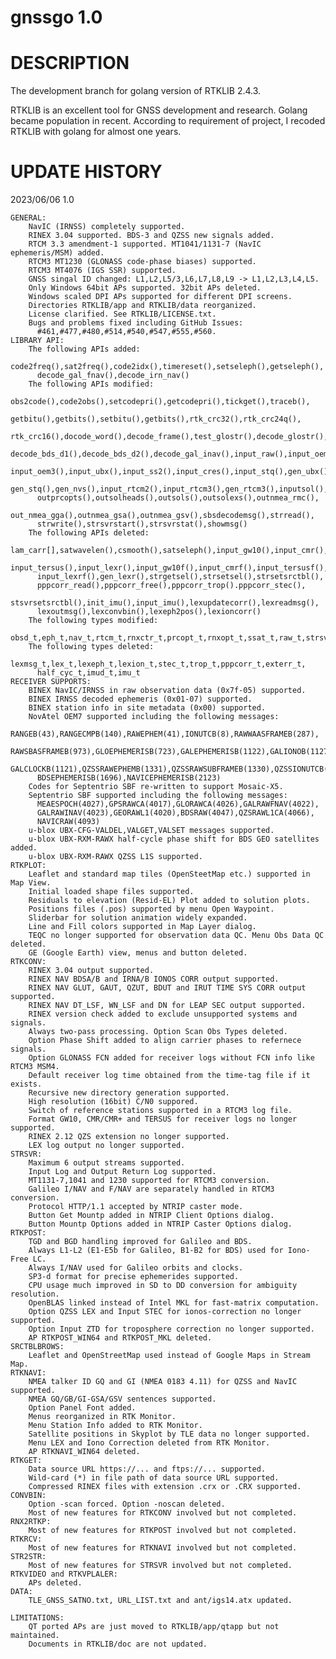 #
#  gnssgo 1.0
#

# DESCRIPTION

The development branch for golang version of RTKLIB 2.4.3.

RTKLIB is an excellent tool for GNSS development and research. Golang became population in recent. According to requirement of project, I recoded RTKLIB with golang for almost one years.

# UPDATE HISTORY


2023/06/06 1.0 
    
    GENERAL:
        NavIC (IRNSS) completely supported.
        RINEX 3.04 supported. BDS-3 and QZSS new signals added.
        RTCM 3.3 amendment-1 supported. MT1041/1131-7 (NavIC ephemeris/MSM) added.
        RTCM3 MT1230 (GLONASS code-phase biases) supported.
        RTCM3 MT4076 (IGS SSR) supported.
        GNSS singal ID changed: L1,L2,L5/3,L6,L7,L8,L9 -> L1,L2,L3,L4,L5.
        Only Windows 64bit APs supported. 32bit APs deleted. 
        Windows scaled DPI APs supported for different DPI screens.
        Directories RTKLIB/app and RTKLIB/data reorganized.
        License clarified. See RTKLIB/LICENSE.txt.
        Bugs and problems fixed including GitHub Issues:
          #461,#477,#480,#514,#540,#547,#555,#560.
    LIBRARY API:
        The following APIs added:
          code2freq(),sat2freq(),code2idx(),timereset(),setseleph(),getseleph(),
          decode_gal_fnav(),decode_irn_nav()
        The following APIs modified:
          obs2code(),code2obs(),setcodepri(),getcodepri(),tickget(),traceb(),
          getbitu(),getbits(),setbitu(),getbits(),rtk_crc32(),rtk_crc24q(),
          rtk_crc16(),docode_word(),decode_frame(),test_glostr(),decode_glostr(),
          decode_bds_d1(),decode_bds_d2(),decode_gal_inav(),input_raw(),input_oem4(),
          input_oem3(),input_ubx(),input_ss2(),input_cres(),input_stq(),gen_ubx(),
          gen_stq(),gen_nvs(),input_rtcm2(),input_rtcm3(),gen_rtcm3(),inputsol(),
          outprcopts(),outsolheads(),outsols(),outsolexs(),outnmea_rmc(),
          out_nmea_gga(),outnmea_gsa(),outnmea_gsv(),sbsdecodemsg(),strread(),
          strwrite(),strsvrstart(),strsvrstat(),showmsg()
        The following APIs deleted:
          lam_carr[],satwavelen(),csmooth(),satseleph(),input_gw10(),input_cmr(),
          input_tersus(),input_lexr(),input_gw10f(),input_cmrf(),input_tersusf(),
          input_lexrf(),gen_lexr(),strgetsel(),strsetsel(),strsetsrctbl(),
          pppcorr_read(),pppcorr_free(),pppcorr_trop().pppcorr_stec(),
          stsvrsetsrctbl(),init_imu(),input_imu(),lexupdatecorr(),lexreadmsg(),
          lexoutmsg(),lexconvbin(),lexeph2pos(),lexioncorr()
        The following types modified:
          obsd_t,eph_t,nav_t,rtcm_t,rnxctr_t,prcopt_t,rnxopt_t,ssat_t,raw_t,strsvr_t
        The following types deleted:
          lexmsg_t,lex_t,lexeph_t,lexion_t,stec_t,trop_t,pppcorr_t,exterr_t,
          half_cyc_t,imud_t,imu_t
    RECEIVER SUPPORTS:
        BINEX NavIC/IRNSS in raw observation data (0x7f-05) supported.
        BINEX IRNSS decoded ephemeris (0x01-07) supported.
        BINEX station info in site metadata (0x00) supported.
        NovAtel OEM7 supported including the following messages:
          RANGEB(43),RANGECMPB(140),RAWEPHEM(41),IONUTCB(8),RAWWAASFRAMEB(287),
          RAWSBASFRAMEB(973),GLOEPHEMERISB(723),GALEPHEMERISB(1122),GALIONOB(1127),
          GALCLOCKB(1121),QZSSRAWEPHEMB(1331),QZSSRAWSUBFRAMEB(1330),QZSSIONUTCB(1347),
          BDSEPHEMERISB(1696),NAVICEPHEMERISB(2123)
        Codes for Septentrio SBF re-written to support Mosaic-X5.
        Septentrio SBF supported including the following messages:
          MEAESPOCH(4027),GPSRAWCA(4017),GLORAWCA(4026),GALRAWFNAV(4022),
          GALRAWINAV(4023),GEORAWL1(4020),BDSRAW(4047),QZSRAWL1CA(4066),
          NAVICRAW(4093)
        u-blox UBX-CFG-VALDEL,VALGET,VALSET messages supported.
        u-blox UBX-RXM-RAWX half-cycle phase shift for BDS GEO satellites added.
        u-blox UBX-RXM-RAWX QZSS L1S supported.
    RTKPLOT:
        Leaflet and standard map tiles (OpenSteetMap etc.) supported in Map View.
        Initial loaded shape files supported.
        Residuals to elevation (Resid-EL) Plot added to solution plots.
        Positions files (.pos) supported by menu Open Waypoint.
        Sliderbar for solution animation widely expanded.
        Line and Fill colors supported in Map Layer dialog.
        TEQC no longer supported for observation data QC. Menu Obs Data QC deleted.
        GE (Google Earth) view, menus and button deleted.
    RTKCONV:
        RINEX 3.04 output supported.
        RINEX NAV BDSA/B and IRNA/B IONOS CORR output supported.
        RINEX NAV GLUT, GAUT, QZUT, BDUT and IRUT TIME SYS CORR output supported.
        RINEX NAV DT_LSF, WN_LSF and DN for LEAP SEC output supported.
        RINEX version check added to exclude unsupported systems and signals.
        Always two-pass processing. Option Scan Obs Types deleted.
        Option Phase Shift added to align carrier phases to refernece signals.
        Option GLONASS FCN added for receiver logs without FCN info like RTCM3 MSM4.
        Default receiver log time obtained from the time-tag file if it exists.
        Recursive new directory generation supported.
        High resolution (16bit) C/N0 suppored.
        Switch of reference stations supported in a RTCM3 log file.
        Format GW10, CMR/CMR+ and TERSUS for receiver logs no longer supported. 
        RINEX 2.12 QZS extension no longer supported.
        LEX log output no longer supported.
    STRSVR:
        Maximum 6 output streams supported.
        Input Log and Output Return Log supported.
        MT1131-7,1041 and 1230 supported for RTCM3 conversion.
        Galileo I/NAV and F/NAV are separately handled in RTCM3 conversion.
        Protocol HTTP/1.1 accepted by NTRIP caster mode.
        Button Get Mountp added in NTRIP Client Options dialog.
        Button Mountp Options added in NTRIP Caster Options dialog.
    RTKPOST:
        TGD and BGD handling improved for Galileo and BDS.
        Always L1-L2 (E1-E5b for Galileo, B1-B2 for BDS) used for Iono-Free LC. 
        Always I/NAV used for Galileo orbits and clocks.
        SP3-d format for precise ephemerides supported.
        CPU usage much improved in SD to DD conversion for ambiguity resolution.
        OpenBLAS linked instead of Intel MKL for fast-matrix computation.
        Option QZSS LEX and Input STEC for ionos-correction no longer supported.
        Option Input ZTD for troposphere correction no longer supported.
        AP RTKPOST_WIN64 and RTKPOST_MKL deleted.
    SRCTBLBROWS:
        Leaflet and OpenStreetMap used instead of Google Maps in Stream Map.
    RTKNAVI:
        NMEA talker ID GQ and GI (NMEA 0183 4.11) for QZSS and NavIC supported.
        NMEA GQ/GB/GI-GSA/GSV sentences supported.
        Option Panel Font added.
        Menus reorganized in RTK Monitor.
        Menu Station Info added to RTK Monitor.
        Satellite positions in Skyplot by TLE data no longer supported.
        Menu LEX and Iono Correction deleted from RTK Monitor.
        AP RTKNAVI_WIN64 deleted.
    RTKGET:
        Data source URL https://... and ftps://... supported.
        Wild-card (*) in file path of data source URL supported.
        Compressed RINEX files with extension .crx or .CRX supported.
    CONVBIN:
        Option -scan forced. Option -noscan deleted.
        Most of new features for RTKCONV involved but not completed.
    RNX2RTKP:
        Most of new features for RTKPOST involved but not completed.
    RTKRCV:
        Most of new features for RTKNAVI involved but not completed.
    STR2STR:
        Most of new features for STRSVR involved but not completed.
    RTKVIDEO and RTKVPLALER:
        APs deleted.
    DATA:
        TLE_GNSS_SATNO.txt, URL_LIST.txt and ant/igs14.atx updated.
    
    LIMITATIONS:
        QT ported APs are just moved to RTKLIB/app/qtapp but not maintained.
        Documents in RTKLIB/doc are not updated.